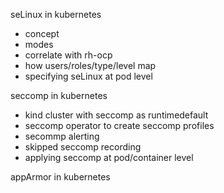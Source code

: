 seLinux in kubernetes
 - concept
 - modes
 - correlate with rh-ocp
 - how users/roles/type/level map
 - specifying seLinux at pod level

seccomp in kubernetes
 - kind cluster with seccomp as runtimedefault
 - seccomp operator to create seccomp profiles
 - secommp alerting
 - skipped seccomp recording
 - applying seccomp at pod/container level

appArmor in kubernetes
